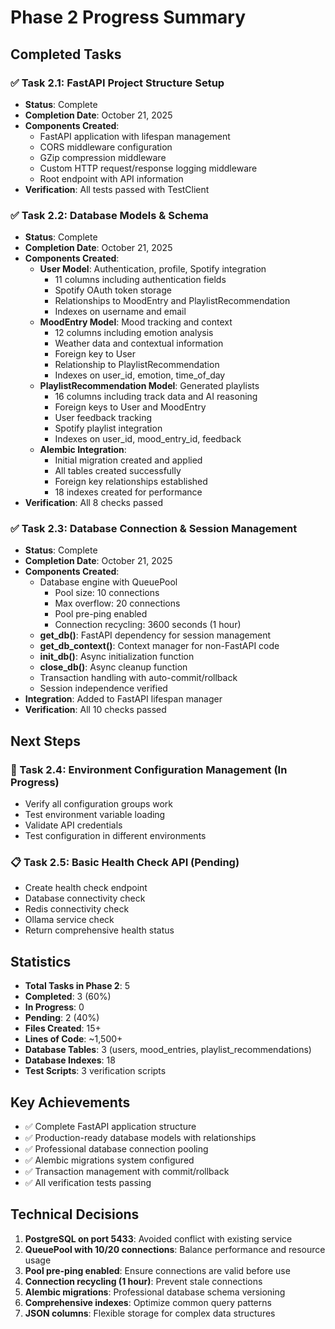 # Phase 2 Progress Summary

## Completed Tasks

### ✅ Task 2.1: FastAPI Project Structure Setup
- **Status**: Complete
- **Completion Date**: October 21, 2025
- **Components Created**:
  - FastAPI application with lifespan management
  - CORS middleware configuration
  - GZip compression middleware
  - Custom HTTP request/response logging middleware
  - Root endpoint with API information
- **Verification**: All tests passed with TestClient

### ✅ Task 2.2: Database Models & Schema
- **Status**: Complete
- **Completion Date**: October 21, 2025
- **Components Created**:
  - **User Model**: Authentication, profile, Spotify integration
    - 11 columns including authentication fields
    - Spotify OAuth token storage
    - Relationships to MoodEntry and PlaylistRecommendation
    - Indexes on username and email
  - **MoodEntry Model**: Mood tracking and context
    - 12 columns including emotion analysis
    - Weather data and contextual information
    - Foreign key to User
    - Relationship to PlaylistRecommendation
    - Indexes on user_id, emotion, time_of_day
  - **PlaylistRecommendation Model**: Generated playlists
    - 16 columns including track data and AI reasoning
    - Foreign keys to User and MoodEntry
    - User feedback tracking
    - Spotify playlist integration
    - Indexes on user_id, mood_entry_id, feedback
  - **Alembic Integration**:
    - Initial migration created and applied
    - All tables created successfully
    - Foreign key relationships established
    - 18 indexes created for performance
- **Verification**: All 8 checks passed

### ✅ Task 2.3: Database Connection & Session Management
- **Status**: Complete
- **Completion Date**: October 21, 2025
- **Components Created**:
  - Database engine with QueuePool
    - Pool size: 10 connections
    - Max overflow: 20 connections
    - Pool pre-ping enabled
    - Connection recycling: 3600 seconds (1 hour)
  - **get_db()**: FastAPI dependency for session management
  - **get_db_context()**: Context manager for non-FastAPI code
  - **init_db()**: Async initialization function
  - **close_db()**: Async cleanup function
  - Transaction handling with auto-commit/rollback
  - Session independence verified
- **Integration**: Added to FastAPI lifespan manager
- **Verification**: All 10 checks passed

## Next Steps

### 🔄 Task 2.4: Environment Configuration Management (In Progress)
- Verify all configuration groups work
- Test environment variable loading
- Validate API credentials
- Test configuration in different environments

### 📋 Task 2.5: Basic Health Check API (Pending)
- Create health check endpoint
- Database connectivity check
- Redis connectivity check
- Ollama service check
- Return comprehensive health status

## Statistics
- **Total Tasks in Phase 2**: 5
- **Completed**: 3 (60%)
- **In Progress**: 0
- **Pending**: 2 (40%)
- **Files Created**: 15+
- **Lines of Code**: ~1,500+
- **Database Tables**: 3 (users, mood_entries, playlist_recommendations)
- **Database Indexes**: 18
- **Test Scripts**: 3 verification scripts

## Key Achievements
- ✅ Complete FastAPI application structure
- ✅ Production-ready database models with relationships
- ✅ Professional database connection pooling
- ✅ Alembic migrations system configured
- ✅ Transaction management with commit/rollback
- ✅ All verification tests passing

## Technical Decisions
1. **PostgreSQL on port 5433**: Avoided conflict with existing service
2. **QueuePool with 10/20 connections**: Balance performance and resource usage
3. **Pool pre-ping enabled**: Ensure connections are valid before use
4. **Connection recycling (1 hour)**: Prevent stale connections
5. **Alembic migrations**: Professional database schema versioning
6. **Comprehensive indexes**: Optimize common query patterns
7. **JSON columns**: Flexible storage for complex data structures
